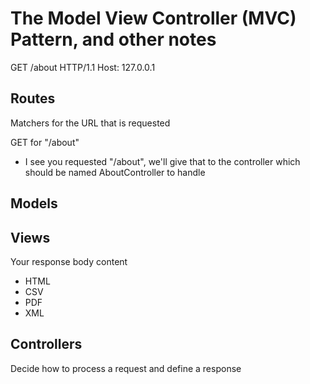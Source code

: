 # The Model View Controller (MVC) Pattern, and other notes

GET /about HTTP/1.1
Host: 127.0.0.1



## Routes
Matchers for the URL that is requested

GET for "/about"
* I see you requested "/about", we'll give that to the controller which should be named AboutController to handle

## Models


## Views 
Your response body content
* HTML
* CSV
* PDF
* XML

## Controllers
Decide how to process a request and define a response
